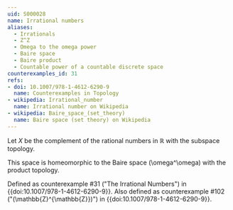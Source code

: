 ```yaml
---
uid: S000028
name: Irrational numbers
aliases:
  - Irrationals
  - Z^Z
  - Omega to the omega power
  - Baire space
  - Baire product
  - Countable power of a countable discrete space
counterexamples_id: 31
refs:
- doi: 10.1007/978-1-4612-6290-9 
  name: Counterexamples in Topology
- wikipedia: Irrational_number
  name: Irrational number on Wikipedia
- wikipedia: Baire_space_(set_theory)
  name: Baire space (set theory) on Wikipedia
---
```

Let $X$ be the complement of the rational numbers in $\mathbb{R}$ with the subspace topology.

This space is homeomorphic to the Baire space \(\omega^\omega\) with the
product topology.

Defined as counterexample #31 ("The Irrational Numbers")
in {{doi:10.1007/978-1-4612-6290-9}}.
Also defined as counterexample #102 ("\(\mathbb{Z}^{\mathbb{Z}}\)")
in {{doi:10.1007/978-1-4612-6290-9}}.

<!-- [[Proof of Topology]]
In order to confirm the topology on the irrational numbers we simply must verify it is a subspace.  Let $\mathbb{I}$ be the set of irrational numbers.  Let $\tau$ denote the topology on $\mathbb{R}$.  
Observe both $\emptyset$ and $\mathbb{I}$ belong to $\tau_\mathbb{I}$ since
$$\emptyset = \mathbb{I} \cap \emptyset$$  $$\mathbb{I} = \mathbb{I} \cap \mathbb{R},$$
noting that both $\emptyset$ and $\mathbb{I}$ belong to $\tau$.

Taking the arbitrary union of any elements of $\tau_\mathbb{I}$ we note
$$ \bigcup_{i \in I} (\mathbb{I} \cap U_i) = \mathbb{I} \cap \bigcup_{i \in I} U_i $$
which is in $\tau_\mathbb{I}$ since $\bigcup_{i \in I} U_i \in \tau$.   
Taking the intersection of finitely-many elements of $\tau_\mathbb{I}$, we note
$$ \bigcap_{i = 1}^n (\mathbb{I} \cap U_i) = \mathbb{I} \cap \bigcap_{i = 1}^n U_i $$
which is in $\tau_\mathbb{I}$ since $\bigcap_{i=1}^n U_i \in \tau$. -->
